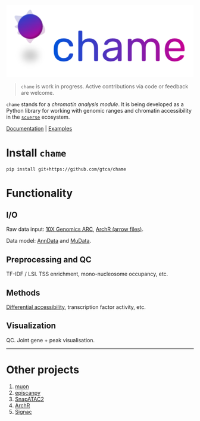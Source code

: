 <img src="./docs/img/chame_logo.svg" data-canonical-src="./docs/img/chame_logo.svg" width="700"/>

> `chame` is work in progress. Active contributions via code or feedback are welcome.

`chame` stands for a _chromatin analysis module_. It is being developed as a Python library for working with genomic ranges and chromatin accessibility in the [`scverse`](https://scverse.org/) ecosystem.

[Documentation](https://gtca.github.io/chame) | [Examples](https://gtca.github.io/chame/examples/)

# Install `chame`

```
pip install git+https://github.com/gtca/chame
```

# Functionality

## I/O

Raw data input: [10X Genomics ARC](https://gtca.github.io/chame/examples/10x_io.html), [ArchR (arrow files)](https://gtca.github.io/chame/examples/archr_io.html).

Data model: [AnnData](https://github.com/scverse/anndata) and [MuData](https://github.com/scverse/mudata).

## Preprocessing and QC

TF-IDF / LSI. TSS enrichment, mono-nucleosome occupancy, etc.

## Methods

[Differential accessibility](https://gtca.github.io/chame/examples/chromvar.html), transcription factor activity, etc.

## Visualization

QC. Joint gene + peak visualisation.

---

# Other projects

1. [muon](https://github.com/scverse/muon)
1. [episcanpy](https://github.com/colomemaria/epiScanpy)
1. [SnapATAC2](https://github.com/kaizhang/SnapATAC2)
1. [ArchR](https://www.archrproject.com/)
1. [Signac](https://satijalab.org/signac/)

